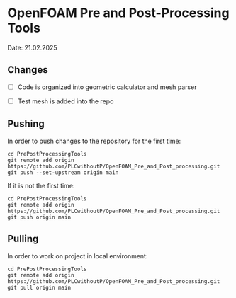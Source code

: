 # OpenFOAM Pre and Post-Processing Tools

Date: 21.02.2025

## Changes

- [ ] Code is organized into geometric calculator and mesh parser

- [ ] Test mesh is added into the repo

## Pushing

In order to push changes to the repository for the first time:

```
cd PrePostProcessingTools
git remote add origin https://github.com/PLCwithoutP/OpenFOAM_Pre_and_Post_processing.git
git push --set-upstream origin main
```

If it is not the first time:
```
cd PrePostProcessingTools
git remote add origin https://github.com/PLCwithoutP/OpenFOAM_Pre_and_Post_processing.git
git push origin main
```

## Pulling

In order to work on project in local environment:

```
cd PrePostProcessingTools
git remote add origin https://github.com/PLCwithoutP/OpenFOAM_Pre_and_Post_processing.git
git pull origin main
```
